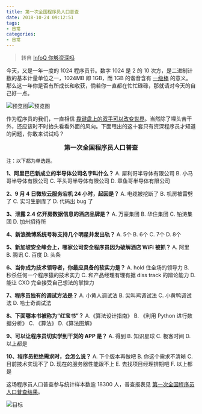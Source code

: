 ```yaml
---
title: 第一次全国程序员人口普查
date: 2018-10-24 09:12:51
tags:
- 日常
categories:
- 日常
---
```


> 转自 [InfoQ 你够资深吗](https://mp.weixin.qq.com/s/BwoD4BJE4k1Tykjl9dmEwg)

今天，又是一年一度的 1024 程序员节。数字 1024 是 2 的 10 次方，是二进制计数的基本计量单位之一，1024MB 即 1GB，而 1GB 的谐音含有 [一级棒]() 的意义。那么这一年你是否有所成长和收获，倘若你一直都在忙忙碌碌，那就请对今天的自己好一点。

![预览图](https://img1.fanhaobai.com/2018/10/1th-coder-census/20f655ea-7779-4f65-956a-3b9a67929f45.png)<!--more-->![预览图](https://img1.fanhaobai.com/2018/10/1th-coder-census/20f655ea-7779-4f65-956a-3b9a67929f45.png)

作为程序员的我们，一直相信 [靠键盘上的双手可以改变世界]()。当然除了埋头苦干外，还应该时不时抬头看看外面的风向。下面甩出的这十套只有资深程序员才知道的问题，你敢来试试吗？

<h3 style="text-align:center;margin:0">第一次全国程序员人口普查</h3>

<font size="2">注：以下都为单选题。</font>

**1、阿里巴巴新成立的半导体公司名字叫什么？**
A. 犀利哥半导体有限公司
B. 小马哥半导体有限公司
C. 平头哥半导体有限公司
D. 章鱼哥半导体有限公司

**2、9 月 4 日微软云服务宕机 24 小时，起因是？**
A. 电缆被挖断了
B. 机房被雷劈了
C. 实习生删库了
D. 代码出 bug 了

**3、泄露 2.4 亿开房数据信息的酒店品牌是？**
A. 万豪集团
B. 华住集团
C. 铂涛集团
D. 加州招待所

**4、新浪微博系统号称支持几个明星并发出轨？**
A. 5个
B. 6个
C. 7个
D. 8个

**5、新加坡安全峰会上，哪家公司安全程序员因为破解酒店 WiFi 被抓？**
A. 阿里
B. 腾讯
C. 百度
D. 头条

**6、当你成为技术领导者，你最应具备的软实力是？**
A. hold 住全场的领导力
B. 秒杀任何一个程序猿的技术实力
C. 和产品经理有理有据 diss track 的辩论能力
D. 能让 CXO 完全接受自己想法的掌控力

**7、程序员独有的调试方法是？**
A. 小黄人调试法
B. 尖叫鸡调试法
C. 小黄鸭调试法
D. 哈士奇调试法

**8、下面哪本书被称为“红宝书”？**
A.《算法设计指南》
B. 《利用 Python 进行数据分析》
C. 《算法》
D.《算法图解》

**9、可以让程序员切实学到干货的 APP 是？**
A. 得到
B. 知识星球
C. 极客时间
D. 以上都是

**10、程序员拒绝需求时，会怎么说？**
A. 下个版本再做吧
B. 你这个需求不清晰
C. 目前技术实现不了
D. 现在的服务器性能跟不上
E. 去找项目经理排期吧
F. 以上都是

这场程序员人口普查参与统计样本数逾 18300 人，普查报表见 [第一次全国程序员人口普查结果](https://mp.weixin.qq.com/s?__biz=MjM5MDE0Mjc4MA==&mid=2650998840&idx=2&sn=9544f5f6a099f6412353b1519f270738&chksm=bdbef06b8ac9797d738fed0d3db110079f69cac4600c34271c1c8e052baa30dd58ebbc092ace&scene=21#wechat_redirect)。

![目标](https://img2.fanhaobai.com/2018/10/1th-coder-census/42d7242d-881a-4f10-aa75-3b05f99eb2ab.png)
